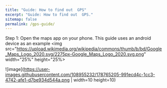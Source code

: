 ```yaml
---
title: "Guide: How to find out  GPS"
excerpt: "Guide: How to find out  GPS."
sitemap: false
permalink: /gps-guide/
---
```


Step 1: Open the maps app on your phone. This guide uses an android device as an example <img src="https://upload.wikimedia.org/wikipedia/commons/thumb/b/bd/Google_Maps_Logo_2020.svg/2275px-Google_Maps_Logo_2020.svg.png" width="25%" height="25%>
  
  ![image](https://user-images.githubusercontent.com/108955232/178765205-991ecd4c-1cc3-4742-afe1-d7be934d544a.png | width=10 height=10)


